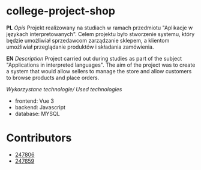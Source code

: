 # college-project-shop

**PL**
*Opis*
Projekt realizowany na studiach w ramach przedmiotu "Aplikacje w językach interpretowanych". Celem projektu było stworzenie systemu, który będzie umożliwiał sprzedawcom zarządzanie sklepem, a klientom umożliwiał przeglądanie produktów i składania zamówienia.

**EN**
*Description*
Project carried out during studies as part of the subject "Applications in interpreted languages". The aim of the project was to create a system that would allow sellers to manage the store and allow customers to browse products and place orders.

*Wykorzystane technologie/ Used technologies*
- frontend: Vue 3
- backend: Javascript
- database: MYSQL

# Contributors
- [247806](https://github.com/247806)
- [247659](https://github.com/247659)